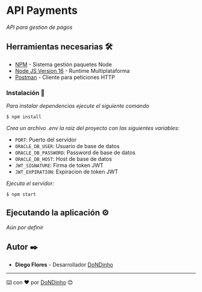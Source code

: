 # API Payments

_API para gestion de pagos_

## Herramientas necesarias 🛠️

- [NPM](https://www.npmjs.com/) - Sistema gestión paquetes Node
- [Node JS Version 16](https://nodejs.org/en/) - Runtime Multiplataforma
- [Postman](https://www.postman.com/) - Cliente para peticiones HTTP

### Instalación 🔧

_Para instalar dependencias ejecute el siguiente comando_

```
$ npm install
```

_Crea un archivo .env la raíz del proyecto con las siguientes variables:_

- `PORT`: Puerto del servidor
- `ORACLE_DB_USER`: Usuario de base de datos
- `ORACLE_DB_PASSWORD`: Password de base de datos
- `ORACLE_DB_HOST`: Host de base de datos
- `JWT_SIGNATURE`: Firma de token JWT
- `JWT_EXPIRATION`: Expiracion de token JWT

_Ejecuta el servidor:_

```
$ npm start
```

## Ejecutando la aplicación ⚙️

_Aún por definir_

## Autor ✒️

- **Diego Flores** - Desarrollador [DoNDinho](https://github.com/DoNDinho)

---

⌨️ con ❤️ por [DoNDinho](https://github.com/DoNDinho) 😊
